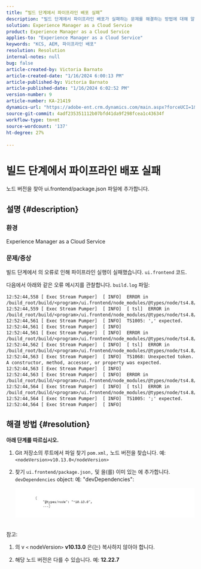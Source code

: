 ```yaml
---
title: “빌드 단계에서 파이프라인 배포 실패”
description: "빌드 단계에서 파이프라인 배포가 실패하는 문제를 해결하는 방법에 대해 알아봅니다."
solution: Experience Manager as a Cloud Service
product: Experience Manager as a Cloud Service
applies-to: "Experience Manager as a Cloud Service"
keywords: "KCS, AEM, 파이프라인 배포"
resolution: Resolution
internal-notes: null
bug: false
article-created-by: Victoria Barnato
article-created-date: "1/16/2024 6:00:13 PM"
article-published-by: Victoria Barnato
article-published-date: "1/16/2024 6:02:52 PM"
version-number: 9
article-number: KA-21419
dynamics-url: "https://adobe-ent.crm.dynamics.com/main.aspx?forceUCI=1&pagetype=entityrecord&etn=knowledgearticle&id=97673214-99b4-ee11-a569-6045bd006704"
source-git-commit: 4adf235351112b07bfd41da9f298fcea1c43634f
workflow-type: tm+mt
source-wordcount: '137'
ht-degree: 27%

---
```


# 빌드 단계에서 파이프라인 배포 실패


노드 버전을 찾아 ui.frontend/package.json 파일에 추가합니다.

## 설명 {#description}


### <b>환경</b>

Experience Manager as a Cloud Service



### <b>문제/증상</b>

빌드 단계에서 의 오류로 인해 파이프라인 실행이 실패했습니다. `ui.frontend` 코드.

다음에서 아래와 같은 오류 메시지를 관찰합니다. `build.log` 파일:




```
12:52:44,558 [ Exec Stream Pumper]  [ INFO]  ERROR in /build_root/build/<program>/ui.frontend/node_modules/@types/node/ts4.8/util.d.ts
12:52:44,559 [ Exec Stream Pumper]  [ INFO]  [ tsl]  ERROR in /build_root/build/<program>/ui.frontend/node_modules/@types/node/ts4.8/util.d.ts(1485,42)
12:52:44,561 [ Exec Stream Pumper]  [ INFO]  TS1005: ',' expected.
12:52:44,561 [ Exec Stream Pumper]  [ INFO] 
12:52:44,561 [ Exec Stream Pumper]  [ INFO]  ERROR in /build_root/build/<program>/ui.frontend/node_modules/@types/node/ts4.8/util.d.ts
12:52:44,562 [ Exec Stream Pumper]  [ INFO]  [ tsl]  ERROR in /build_root/build/<program>/ui.frontend/node_modules/@types/node/ts4.8/util.d.ts(1485,44)
12:52:44,563 [ Exec Stream Pumper]  [ INFO]  TS1068: Unexpected token. A constructor, method, accessor, or property was expected.
12:52:44,563 [ Exec Stream Pumper]  [ INFO] 
12:52:44,563 [ Exec Stream Pumper]  [ INFO]  ERROR in /build_root/build/<program>/ui.frontend/node_modules/@types/node/ts4.8/util.d.ts
12:52:44,564 [ Exec Stream Pumper]  [ INFO]  [ tsl]  ERROR in /build_root/build/<program>/ui.frontend/node_modules/@types/node/ts4.8/util.d.ts(1485,57)
12:52:44,564 [ Exec Stream Pumper]  [ INFO]  TS1005: ';' expected.
12:52:44,564 [ Exec Stream Pumper]  [ INFO]
```



## 해결 방법 {#resolution}

<b>아래 단계를 따르십시오.</b>
1. Git 저장소의 루트에서 파일 찾기 `pom.xml,` 노드 버전을 찾습니다. 예: `<nodeVersion>v10.13.0</nodeVersion>`


2. 찾기 `ui.frontend/package.json,` 및 을(를) 이미 있는 에 추가합니다. `devDependencies` object: 예: &quot;devDependencies&quot;:

   ![](assets/007186ff-51eb-ed11-a7c6-6045bd006e5a.png)



<br>참고:<br>


1. 의 v `<` nodeVersion`>` <b>v10.13.0</b> 은(는) 복사하지 않아야 합니다.


2. 해당 노드 버전은 다를 수 있습니다. 예: <b>12.22.7</b>

